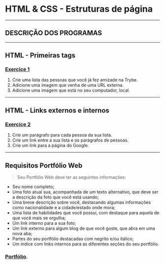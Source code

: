 # HTML & CSS - Estruturas de página

---

## DESCRIÇÃO DOS PROGRAMAS

---

## HTML - Primeiras tags

### [Exercice 1](./exercise1/)

1.  Crie uma lista das pessoas que você já fez amizade na Trybe.
2.  Adicione uma imagem que venha de uma URL externa.
3.  Adicione uma imagem que está no seu computador, local.

---

## HTML - Links externos e internos

### [Exercice 2](./exercise2/)

1.  Crie um parágrafo para cada pessoa da sua lista.
2.  Crie um link entre a sua lista e os parágrafos de pessoas.
3.  Crie um link para a página do Google.

---

## Requisitos Portfólio Web

> Seu Portfólio Web deve ter as seguintes informações:

-   Seu nome completo;
-   Uma foto atual sua, acompanhada de um texto alternativo, que deve ser a descrição da foto que você está usando;
-   Uma breve descrição sobre você, destacando algumas informações como nacionalidade e a cidade/estado onde mora;
-   Uma lista de habilidades que você possui, com destaque para aquela de que você mais se orgulha;
-   Um link interno para a sua foto;
-   Um link externo para algum blog de que você goste, que abra em uma nova aba;
-   Partes do seu portfólio destacadas com negrito e/ou itálico;
-   Um índice com links internos para as diferentes seções do seu portfólio.

### [Portfólio](https://lucas-da-silva.github.io/). 
